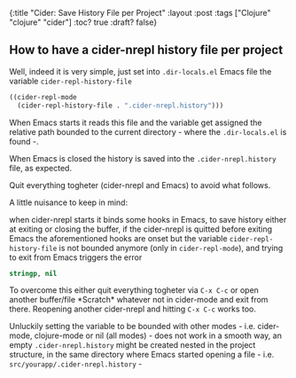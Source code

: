 {:title "Cider: Save History File per Project"
 :layout :post
 :tags  ["Clojure" "clojure" "cider"]
 :toc? true
 :draft? false}

## How to have a cider-nrepl history file per project

Well, indeed it is very simple, just set into `.dir-locals.el`
Emacs file the variable `cider-repl-history-file`

```lisp
((cider-repl-mode
  (cider-repl-history-file . ".cider-nrepl.history")))
```

When Emacs starts it reads this file and the variable get assigned the relative path
bounded to the current directory - where the `.dir-locals.el` is found -.

When Emacs is closed the history is saved into the `.cider-nrepl.history` file,
as expected.

Quit everything togheter (cider-nrepl and Emacs) to avoid what follows.


A little nuisance to keep in mind:

when cider-nrepl starts it binds some hooks in Emacs, to save history either at exiting or closing the buffer,
if the cider-nrepl is quitted before exiting Emacs the aforementioned hooks are onset but the variable
`cider-repl-history-file` is not bounded anymore (only in `cider-repl-mode`), and trying to exit from Emacs
triggers the error

```lisp
stringp, nil
```

To overcome this either quit everything togheter via `C-x C-c` or open another buffer/file \*Scratch\* whatever
not in cider-mode and exit from there.
Reopening another cider-nrepl and hitting `C-x C-c` works too.

Unluckily setting the variable to be bounded with other modes - i.e. cider-mode, clojure-mode or nil (all modes) -
does not work in a smooth way, an empty `.cider-nrepl.history` might be created nested in the project
structure, in the same directory where Emacs started opening a file - i.e. `src/yourapp/.cider-nrepl.history` -
